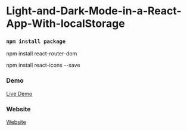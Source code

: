 # Light-and-Dark-Mode-in-a-React-App-With-localStorage


### `npm install package`


npm install react-router-dom

npm install react-icons --save


### Demo

<a href="https://youtu.be/EdkBNqHxw5Y" rel="nofollow"> Live Demo </a>

### Website
<a href="https://codeat21.com/light-and-dark-mode-in-a-react-app-with-localstorage/" rel="nofollow"> Website </a>

